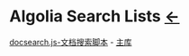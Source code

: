#  Algolia Search Lists  [←](../index.md)

[docsearch.js-文档搜索脚本](https://cdn.jsdelivr.net/npm/docsearch.js@2.6.3/dist/cdn/docsearch.js) - [主库](https://cdn.jsdelivr.net/npm/docsearch.js@2.6.3/dist/cdn/)

[]()

[]()
